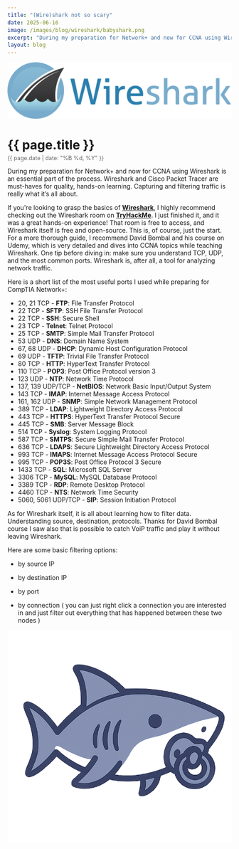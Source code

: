 ```yaml
---
title: "(Wire)shark not so scary"
date: 2025-06-16
image: /images/blog/wireshark/babyshark.png
excerpt: "During my preparation for Network+ and now for CCNA using Wireshark is an essential part of the process. Wireshark and Cisco Packet Tracer are must-haves for quality, hands-on learning. Capturing and filtering traffic is really what it’s all about."
layout: blog
---
```

<img src="/images/blog/wireshark/wireshark.png" alt="Wireshark" class="responsive-image">
<h1 style="margin-bottom: 5px;">{{ page.title }}</h1>
<p style="font-size: 0.9em; color: #666; margin-top: 0;">{{ page.date | date: "%B %d, %Y" }}</p>
During my preparation for Network+ and now for CCNA using Wireshark is an essential part of the process. Wireshark and Cisco Packet Tracer are must-haves for quality, hands-on learning. Capturing and filtering traffic is really what it’s all about.

If you're looking to grasp the basics of [**Wireshark**](https://www.wireshark.org/), I highly recommend checking out the Wireshark room on [**TryHackMe**](https://tryhackme.com/room/wiresharkfilters). I just finished it, and it was a great hands-on experience! That room is free to access, and Wireshark itself is free and open-source. This is, of course, just the start. For a more thorough guide, I recommend David Bombal and his course on Udemy, which is very detailed and dives into CCNA topics while teaching Wireshark.
One tip before diving in: make sure you understand TCP, UDP, and the most common ports. Wireshark is, after all, a tool for analyzing network traffic.

Here is a short list of the most useful ports I used while preparing for CompTIA Network+:

* 20, 21 TCP - **FTP**: File Transfer Protocol
* 22 TCP - **SFTP**: SSH File Transfer Protocol
* 22 TCP - **SSH**: Secure Shell
* 23 TCP - **Telnet**: Telnet Protocol
* 25 TCP - **SMTP**: Simple Mail Transfer Protocol
* 53 UDP - **DNS**: Domain Name System
* 67, 68 UDP - **DHCP**: Dynamic Host Configuration Protocol
* 69 UDP - **TFTP**: Trivial File Transfer Protocol
* 80 TCP - **HTTP**: HyperText Transfer Protocol
* 110 TCP - **POP3**: Post Office Protocol version 3
* 123 UDP - **NTP**: Network Time Protocol
* 137, 139 UDP/TCP - **NetBIOS**: Network Basic Input/Output System
* 143 TCP - **IMAP**: Internet Message Access Protocol
* 161, 162 UDP - **SNMP**: Simple Network Management Protocol
* 389 TCP - **LDAP**: Lightweight Directory Access Protocol
* 443 TCP - **HTTPS**: HyperText Transfer Protocol Secure
* 445 TCP - **SMB**: Server Message Block
* 514 TCP - **Syslog**: System Logging Protocol
* 587 TCP - **SMTPS**: Secure Simple Mail Transfer Protocol
* 636 TCP - **LDAPS**: Secure Lightweight Directory Access Protocol
* 993 TCP - **IMAPS**: Internet Message Access Protocol Secure
* 995 TCP - **POP3S**: Post Office Protocol 3 Secure
* 1433 TCP - **SQL**: Microsoft SQL Server
* 3306 TCP - **MySQL**: MySQL Database Protocol
* 3389 TCP - **RDP**: Remote Desktop Protocol
* 4460 TCP - **NTS**: Network Time Security
* 5060, 5061 UDP/TCP - **SIP**: Session Initiation Protocol

As for Wireshark itself, it is all about learning how to filter data. Understanding source, destination, protocols. Thanks for David Bombal course I saw also that is possible to catch VoiP traffic and play it without leaving Wireshark.

Here are some basic filtering options:

* by source IP

* by destination IP

* by port

* by connection ( you can just right click a connection you are interested in and just filter out everything that has happened between these two nodes )



<img src="/images/blog/wireshark/babyshark.png" alt="Wireshark" class="responsive-image">
